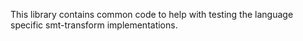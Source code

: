 This library contains common code to help with testing the language specific smt-transform implementations.
